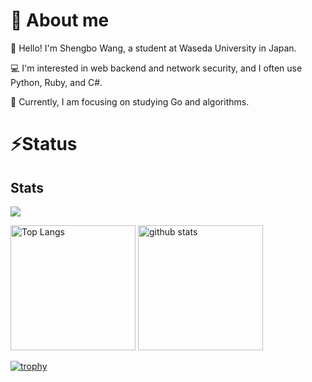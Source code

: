 # :wave: About me
:school: Hello! I'm Shengbo Wang, a student at Waseda University in Japan.  

:computer: I'm interested in web backend and network security, and I often use Python, Ruby, and C#.  

:blossom: Currently, I am focusing on studying Go and algorithms.

# :zap:Status
## Stats
![](http://github-profile-summary-cards.vercel.app/api/cards/profile-details?username=KeihakuOh&theme=gruvbox)
<p align="left">    
  <img alt="Top Langs" height="200px" src="https://github-readme-stats.vercel.app/api/top-langs/?username=KeihakuOh&layout=compact&count_private=true&show_icons=true&theme=onedark" />
  <img alt="github stats" height="200px" src="https://github-readme-stats.vercel.app/api?username=KeihakuOh&count_private=true&show_icons=true&show_icons=true&theme=onedark" />
</p>

[![trophy](https://github-profile-trophy.vercel.app/?username=KeihakuOh&theme=onedark&column=8
)](https://github.com/ryo-ma/github-profile-trophy)


<!--
**KeihakuOh/KeihakuOh** is a ✨ _special_ ✨ repository because its `README.md` (this file) appears on your GitHub profile.

Here are some ideas to get you started:

- 🔭 I’m currently working on ...
- 🌱 I’m currently learning ...
- 👯 I’m looking to collaborate on ...
- 🤔 I’m looking for help with ...
- 💬 Ask me about ...
- 📫 How to reach me: ...
- 😄 Pronouns: ...
- ⚡ Fun fact: ...
-->

